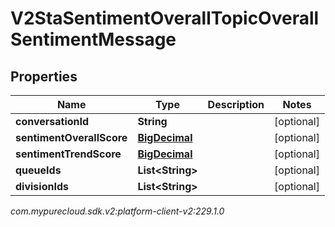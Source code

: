 # V2StaSentimentOverallTopicOverallSentimentMessage


## Properties

| Name | Type | Description | Notes |
| ------------ | ------------- | ------------- | ------------- |
| **conversationId** | **String** |  |  [optional] |
| **sentimentOverallScore** | [**BigDecimal**](BigDecimal) |  |  [optional] |
| **sentimentTrendScore** | [**BigDecimal**](BigDecimal) |  |  [optional] |
| **queueIds** | **List&lt;String&gt;** |  |  [optional] |
| **divisionIds** | **List&lt;String&gt;** |  |  [optional] |




_com.mypurecloud.sdk.v2:platform-client-v2:229.1.0_
